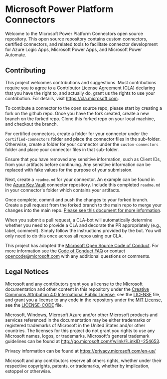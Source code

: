 # Microsoft Power Platform Connectors

Welcome to the Microsoft Power Platform Connectors open source repository. This open source repository contains custom connectors, certified connectors, and related tools to facilitate connector development for Azure Logic Apps, Microsoft Power Apps, and Microsoft Power Automate.

## Contributing

This project welcomes contributions and suggestions.  Most contributions require you to agree to a
Contributor License Agreement (CLA) declaring that you have the right to, and actually do, grant us
the rights to use your contribution. For details, visit https://cla.microsoft.com.

To contibute a connector to the open source repo, please start by creating a fork on the github repo.
Once you have the fork created, create a new branch on the forked repo. Clone this forked repo on your 
local machine, and checkout the branch. 

For certified connectors, create a folder for your connector under the `certified-connectors` folder and place the connector files in the sub-folder. Otherwise, create a folder for your connector under the `custom-connectors` folder and place your connector files in that sub-folder.

Ensure that you have removed any sensitive information, such as Client IDs, from your artifacts before continuing. Any sensitive information can be replaced with fake values for the purpose of your submission.

Next, create a `readme.md` for your connector. An example can be found in the [Azure Key Vault](https://github.com/microsoft/PowerPlatformConnectors/tree/master/custom-connectors/AzureKeyVault) connector repository. Include this completed `readme.md` in your connector's folder which contains your artifacts. 

Once complete, commit and push the changes to your forked branch. Create a pull request from the forked branch to the main repo to merge your changes into the main repo.
[Please see this document for more information](https://github.com/CoolProp/CoolProp/wiki/Contributing:-git-development-workflow).

When you submit a pull request, a CLA-bot will automatically determine whether you need to provide
a CLA and decorate the PR appropriately (e.g., label, comment). Simply follow the instructions
provided by the bot. You will only need to do this once across all repos using our CLA.

This project has adopted the [Microsoft Open Source Code of Conduct](https://opensource.microsoft.com/codeofconduct/).
For more information see the [Code of Conduct FAQ](https://opensource.microsoft.com/codeofconduct/faq/) or
contact [opencode@microsoft.com](mailto:opencode@microsoft.com) with any additional questions or comments.

## Legal Notices

Microsoft and any contributors grant you a license to the Microsoft documentation and other content
in this repository under the [Creative Commons Attribution 4.0 International Public License](https://creativecommons.org/licenses/by/4.0/legalcode),
see the [LICENSE](LICENSE) file, and grant you a license to any code in the repository under the [MIT License](https://opensource.org/licenses/MIT), see the
[LICENSE-CODE](LICENSE-CODE) file.

Microsoft, Windows, Microsoft Azure and/or other Microsoft products and services referenced in the documentation
may be either trademarks or registered trademarks of Microsoft in the United States and/or other countries.
The licenses for this project do not grant you rights to use any Microsoft names, logos, or trademarks.
Microsoft's general trademark guidelines can be found at http://go.microsoft.com/fwlink/?LinkID=254653.

Privacy information can be found at https://privacy.microsoft.com/en-us/

Microsoft and any contributors reserve all others rights, whether under their respective copyrights, patents,
or trademarks, whether by implication, estoppel or otherwise.
